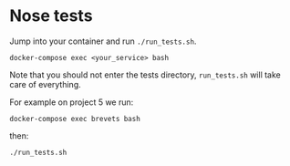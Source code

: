 # Nose tests #

Jump into your container and run `./run_tests.sh`.

```shell
docker-compose exec <your_service> bash 
```

Note that you should not enter the tests directory, `run_tests.sh` will take care of everything. 


For example on project 5 we run:


`docker-compose exec brevets bash`


then:

`./run_tests.sh`

